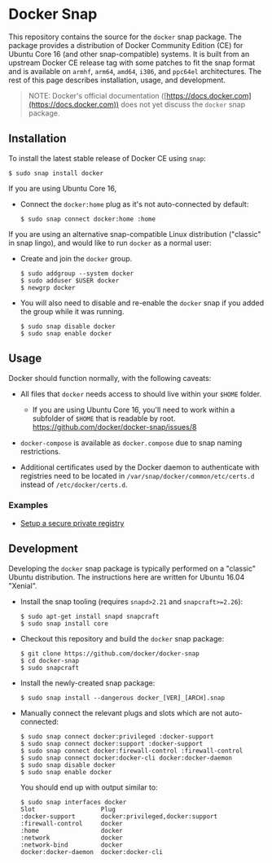# Docker Snap

This repository contains the source for the `docker` snap package.  The package provides a distribution of Docker Community Edition (CE) for Ubuntu Core 16 (and other snap-compatible) systems.  It is built from an upstream Docker CE release tag with some patches to fit the snap format and is available on `armhf`, `arm64`, `amd64`, `i386`, and `ppc64el` architectures.  The rest of this page describes installation, usage, and development.

> NOTE: Docker's official documentation ([https://docs.docker.com](https://docs.docker.com)) does not yet discuss the `docker` snap package.

## Installation

To install the latest stable release of Docker CE using `snap`:

    $ sudo snap install docker


If you are using Ubuntu Core 16,

* Connect the `docker:home` plug as it's not auto-connected by default:

      $ sudo snap connect docker:home :home

If you are using an alternative snap-compatible Linux distribution ("classic" in snap lingo), and would like to run `docker` as a normal user:

* Create and join the `docker` group.

      $ sudo addgroup --system docker
      $ sudo adduser $USER docker
      $ newgrp docker

* You will also need to disable and re-enable the `docker` snap if you added the group while it was running.

      $ sudo snap disable docker
      $ sudo snap enable docker

## Usage

Docker should function normally, with the following caveats:

* All files that `docker` needs access to should live within your `$HOME` folder.

  * If you are using Ubuntu Core 16, you'll need to work within a subfolder of `$HOME` that is readable by root. https://github.com/docker/docker-snap/issues/8

* `docker-compose` is available as `docker.compose` due to snap naming restrictions.
* Additional certificates used by the Docker daemon to authenticate with registries need to be located in `/var/snap/docker/common/etc/certs.d` instead of `/etc/docker/certs.d`.

### Examples

* [Setup a secure private registry](registry-example.md)

## Development

Developing the `docker` snap package is typically performed on a "classic" Ubuntu distribution.  The instructions here are written for Ubuntu 16.04 "Xenial".

* Install the snap tooling (requires `snapd>2.21` and `snapcraft>=2.26`):

      $ sudo apt-get install snapd snapcraft
      $ sudo snap install core

* Checkout this repository and build the `docker` snap package:

      $ git clone https://github.com/docker/docker-snap
      $ cd docker-snap
      $ sudo snapcraft

* Install the newly-created snap package:

      $ sudo snap install --dangerous docker_[VER]_[ARCH].snap

* Manually connect the relevant plugs and slots which are not auto-connected:

      $ sudo snap connect docker:privileged :docker-support
      $ sudo snap connect docker:support :docker-support
      $ sudo snap connect docker:firewall-control :firewall-control
      $ sudo snap connect docker:docker-cli docker:docker-daemon
      $ sudo snap disable docker
      $ sudo snap enable docker

  You should end up with output similar to:

      $ sudo snap interfaces docker
      Slot                  Plug
      :docker-support       docker:privileged,docker:support
      :firewall-control     docker
      :home                 docker
      :network              docker
      :network-bind         docker
      docker:docker-daemon  docker:docker-cli
